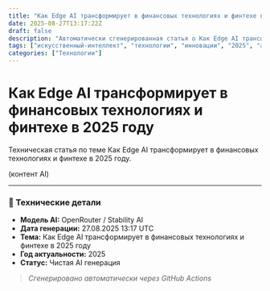```yaml
---
title: "Как Edge AI трансформирует в финансовых технологиях и финтехе в 2025 году"
date: 2025-08-27T13:17:22Z
draft: false
description: "Автоматически сгенерированная статья о Как Edge AI трансформирует в финансовых технологиях и финтехе в 2025 году"
tags: ["искусственный-интеллект", "технологии", "инновации", "2025", "ai"]
categories: ["Технологии"]
---
```


# Как Edge AI трансформирует в финансовых технологиях и финтехе в 2025 году



Техническая статья по теме Как Edge AI трансформирует в финансовых технологиях и финтехе в 2025 году.

(контент AI)

---

### 🔧 Технические детали

- **Модель AI:** OpenRouter / Stability AI
- **Дата генерации:** 27.08.2025 13:17 UTC
- **Тема:** Как Edge AI трансформирует в финансовых технологиях и финтехе в 2025 году
- **Год актуальности:** 2025
- **Статус:** Чистая AI генерация

> *Сгенерировано автоматически через GitHub Actions*
